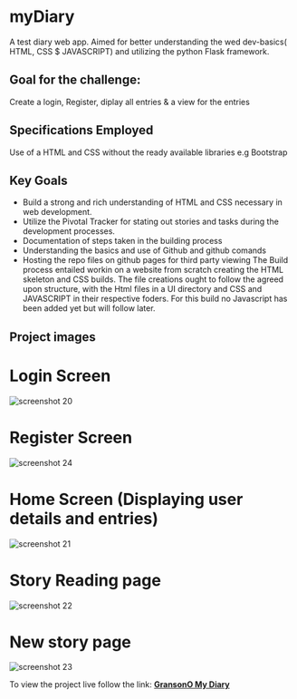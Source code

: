 # myDiary
A test diary web app. Aimed for better understanding the wed dev-basics( HTML, CSS $ JAVASCRIPT) and utilizing the python Flask framework.

## Goal for the challenge:
Create a login, Register, diplay all entries & a view for the entries

## Specifications Employed
Use of a HTML and CSS without the ready available libraries e.g Bootstrap

## Key Goals
- Build a strong and rich understanding of HTML and CSS necessary in web development.
- Utilize the Pivotal Tracker for stating out stories and tasks during the development processes.
- Documentation of steps taken in the building process
- Understanding the basics and use of Github and github comands
- Hosting the repo files on github pages for third party viewing
The Build process entailed workin on a website from scratch creating the HTML skeleton and CSS builds.
The file creations ought to follow the agreed upon structure, with the Html files in a UI directory and CSS and JAVASCRIPT in their respective foders.
For this build no Javascript has been added yet but will follow later.

## Project images
# Login Screen
![screenshot 20](https://user-images.githubusercontent.com/41139653/42700757-58a5bf36-86cd-11e8-9a9b-ddc868a5ef3a.png)

# Register Screen
![screenshot 24](https://user-images.githubusercontent.com/41139653/42701424-3c817d02-86cf-11e8-84a5-616dba006612.png)

# Home Screen (Displaying user details and entries)
![screenshot 21](https://user-images.githubusercontent.com/41139653/42701438-408f2002-86cf-11e8-8e55-e4d1aac79994.png)

# Story Reading page
![screenshot 22](https://user-images.githubusercontent.com/41139653/42701448-4692ba5e-86cf-11e8-9ad9-0da811865a17.png)

# New story page
![screenshot 23](https://user-images.githubusercontent.com/41139653/42701457-4b1df624-86cf-11e8-86b6-70601db100ad.png)

To view the project live follow the link:
**[GransonO My Diary](https://gransono.github.io/myDiary/UI/)**
